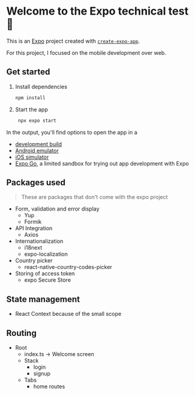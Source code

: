 # Welcome to the Expo technical test 👋

This is an [Expo](https://expo.dev) project created with [`create-expo-app`](https://www.npmjs.com/package/create-expo-app).

For this project, I focused on the mobile development over web.

## Get started

1. Install dependencies

   ```bash
   npm install
   ```

2. Start the app

   ```bash
    npx expo start
   ```

In the output, you'll find options to open the app in a

- [development build](https://docs.expo.dev/develop/development-builds/introduction/)
- [Android emulator](https://docs.expo.dev/workflow/android-studio-emulator/)
- [iOS simulator](https://docs.expo.dev/workflow/ios-simulator/)
- [Expo Go](https://expo.dev/go), a limited sandbox for trying out app development with Expo

## Packages used

> These are packages that don't come with the expo project

- Form, validation and error display
  - Yup
  - Formik
- API Integration
  - Axios
- Internationalization
  - i18next
  - expo-localization
- Country picker
  - react-native-country-codes-picker
- Storing of access token
  - expo Secure Store

## State management

- React Context because of the small scope

## Routing

- Root
  - index.ts -> Welcome screen
  - Stack
    - login
    - signup
  - Tabs
    - home routes
